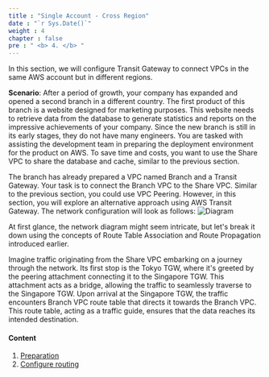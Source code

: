 ```yaml
---
title : "Single Account - Cross Region"
date : "`r Sys.Date()`"
weight : 4
chapter : false
pre : " <b> 4. </b> "
---
```


In this section, we will configure Transit Gateway to connect VPCs in the same AWS account but in different regions.

**Scenario**: After a period of growth, your company has expanded and opened a second branch in a different country. 
The first product of this branch is a website designed for marketing purposes. This website needs to retrieve data from 
the database to generate statistics and reports on the impressive achievements of your company. Since the new branch is 
still in its early stages, they do not have many engineers. You are tasked with assisting the development team in preparing 
the deployment environment for the product on AWS. To save time and costs, you want to use the Share VPC to share 
the database and cache, similar to the previous section.

The branch has already prepared a VPC named Branch and a Transit Gateway. Your task is to connect the Branch VPC to the Share VPC. 
Similar to the previous section, you could use VPC Peering. However, in this section, you will explore an alternative 
approach using AWS Transit Gateway. The network configuration will look as follows:
![Diagram](/images/4-single-account-cross-region/single_account_cross_region.svg)

At first glance, the network diagram might seem intricate, but let's break it down using the concepts of Route Table Association and Route Propagation introduced earlier.

Imagine traffic originating from the Share VPC embarking on a journey through the network. Its first stop is the Tokyo TGW, where it's greeted by the peering attachment connecting it to the Singapore TGW. This attachment acts as a bridge, allowing the traffic to seamlessly traverse to the Singapore TGW. Upon arrival at the Singapore TGW, the traffic encounters Branch VPC route table that directs it towards the Branch VPC. This route table, acting as a traffic guide, ensures that the data reaches its intended destination.


#### Content

1. [Preparation](4.1-preparation/)
2. [Configure routing](4.2-configure-route-tables/)